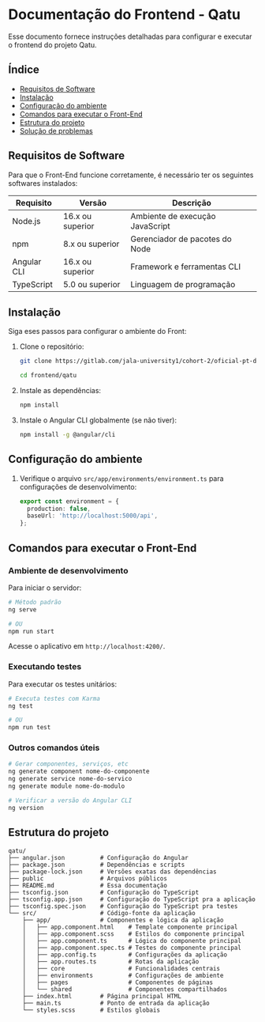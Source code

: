 # Documentação do Frontend - Qatu

Esse documento fornece instruções detalhadas para configurar e executar o frontend do projeto Qatu.

## Índice
- [Requisitos de Software](#requisitos-de-software)
- [Instalação](#instalação)
- [Configuração do ambiente](#configuração-do-ambiente)
- [Comandos para executar o Front-End](#comandos-para-executar-o-frontend)
- [Estrutura do projeto](#estrutura-do-projeto)
- [Solução de problemas](#solução-de-problemas)

## Requisitos de Software

Para que o Front-End funcione corretamente, é necessário ter os seguintes softwares instalados:

| Requisito | Versão | Descrição |
|-----------|--------|-----------|
| Node.js   | 16.x ou superior | Ambiente de execução JavaScript |
| npm       | 8.x ou superior | Gerenciador de pacotes do Node |
| Angular CLI | 16.x ou superior | Framework e ferramentas CLI |
| TypeScript | 5.0 ou superior | Linguagem de programação |

## Instalação

Siga eses passos para configurar o ambiente do Front:

1. Clone o repositório:
   ```bash
   git clone https://gitlab.com/jala-university1/cohort-2/oficial-pt-desenvolvimento-de-software-4-cssd-245.ga.t1.25.m2/se-o-b/capstones/grupo-4.git

   cd frontend/qatu
   ```

2. Instale as dependências:
   ```bash
   npm install
   ```

3. Instale o Angular CLI globalmente (se não tiver):
   ```bash
   npm install -g @angular/cli
   ```

## Configuração do ambiente

1. Verifique o arquivo `src/app/environments/environment.ts` para configurações de desenvolvimento:
   ```typescript
   export const environment = {
     production: false,
     baseUrl: 'http://localhost:5000/api',
   };
   ```

## Comandos para executar o Front-End

### Ambiente de desenvolvimento

Para iniciar o servidor:

```bash
# Método padrão
ng serve

# OU
npm run start
```

Acesse o aplicativo em `http://localhost:4200/`.

### Executando testes

Para executar os testes unitários:

```bash
# Executa testes com Karma
ng test

# OU
npm run test
```

### Outros comandos úteis

```bash
# Gerar componentes, serviços, etc
ng generate component nome-do-componente
ng generate service nome-do-servico
ng generate module nome-do-modulo

# Verificar a versão do Angular CLI
ng version
```

## Estrutura do projeto

```
qatu/
├── angular.json          # Configuração do Angular
├── package.json          # Dependências e scripts
├── package-lock.json     # Versões exatas das dependências
├── public                # Arquivos públicos
├── README.md             # Essa documentação
├── tsconfig.json         # Configuração do TypeScript
├── tsconfig.app.json     # Configuração do TypeScript pra a aplicação
├── tsconfig.spec.json    # Configuração do TypeScript pra testes
└── src/                  # Código-fonte da aplicação
    ├── app/              # Componentes e lógica da aplicação
    │   ├── app.component.html    # Template componente principal
    │   ├── app.component.scss    # Estilos do componente principal
    │   ├── app.component.ts      # Lógica do componente principal
    │   ├── app.component.spec.ts # Testes do componente principal
    │   ├── app.config.ts         # Configurações da aplicação
    │   ├── app.routes.ts         # Rotas da aplicação
    │   ├── core                  # Funcionalidades centrais
    │   ├── environments          # Configurações de ambiente
    │   ├── pages                 # Componentes de páginas
    │   └── shared                # Componentes compartilhados
    ├── index.html        # Página principal HTML
    ├── main.ts           # Ponto de entrada da aplicação
    └── styles.scss       # Estilos globais
```
